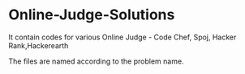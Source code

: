 # Online-Judge-Solutions
It contain codes for various Online Judge - Code Chef, Spoj, Hacker Rank,Hackerearth

The files are named according to the problem name.
